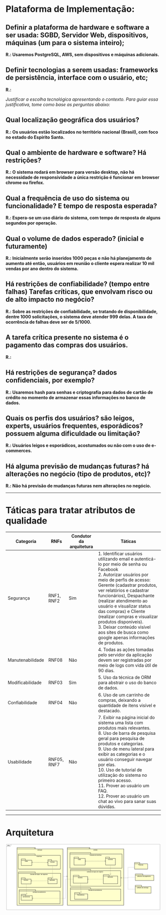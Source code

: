 # Plataforma de Implementação:
## Definir a plataforma de hardware e software a ser usada: SGBD, Servidor Web, dispositivos, máquinas (um para o sistema inteiro);

**R.: Usaremos PostgreSQL, AWS, sem dispositivos e máquinas adicionais.**

## Definir tecnologias a serem usadas: frameworks de persistência, interface com o usuário, etc;

**R.:**

*Justificar a escolha tecnológica apresentando o contexto. Para guiar essa justificativa, tome como base as perguntas abaixo:*


## Qual localização geográfica dos usuários?

**R.: Os usuários estão localizados no território nacional (Brasil), com foco no estado do Espírito Santo.**

## Qual o ambiente de hardware e software? Há restrições?

**R.: O sistema rodará em browser para versão desktop, não há necessidade de responsividade a única restrição é funcionar em browser chrome ou firefox.**

## Qual a frequência de uso do sistema ou funcionalidade? E tempo de resposta esperada?
**R.: Espera-se um uso diário do sistema, com tempo de resposta de alguns segundos por operação.**

## Qual o volume de dados esperado? (inicial e futuramente)

**R.: Inicialmente serão inseridos 1000 peças e não há planejamento de aumento até então, usuários em reunião o cliente espera realizar 10 mil vendas por ano dentro do sistema.**

## Há restrições de confiabilidade? (tempo entre falhas) Tarefas críticas, que envolvam risco ou de alto impacto no negócio?

**R.: Sobre as restrições de confiabilidade, se tratando de disponibilidade, dentre 1000 solicitações, o sistema deve atender 999 delas. A taxa de ocorrência de falhas deve ser de 5/1000.**

## A tarefa crítica presente no sistema é o pagamento das compras dos usuários.

**R.:**

## Há restrições de segurança? dados confidenciais, por exemplo?

**R.: Usaremos hash para senhas e criptografia para dados de cartão de crédito no momento de armazenar essas informações no banco de dados.**

## Quais os perfis dos usuários? são leigos, experts, usuários frequentes, esporádicos? possuem alguma dificuldade ou limitação?

**R.: Usuários leigos e esporádicos, acostumados ou não com o uso de e-commerces.**

## Há alguma previsão de mudanças futuras? há alterações no negócio (tipo de produtos, etc)?

**R.: Não há previsão de mudanças futuras nem alterações no negócio.**

<hr>

# Táticas para tratar atributos de qualidade

|Categoria|RNFs|Condutor da arquitetura|Táticas|
|---------|----|-----------------------|-------|
|Segurança|RNF1, RNF2|Sim|1. Identificar usuários utilizando email e autenticá-lo por meio de senha ou Facebook<br>2. Autorizar usuários por meio de perfis de acesso: Gerente (cadastrar produtos, ver relatórios e cadastrar funcionários), Despachante (realizar atendimento ao usuário e visualizar status das compras) e Cliente (realizar compras e visualizar produtos disponíveis).<br>3. Deixar conteúdo visível aos sites de busca como google apenas informações de produtos.|
|Manutenabilidade|RNF08|Não|4. Todas as ações tomadas pelo servidor da aplicação devem ser registradas por meio de logs com vida útil de 90 dias.|
|Modificabilidade|RNF03|Sim|5. Uso da técnica de ORM para abstrair o uso do banco de dados.|
|Confiabilidade|RNF04|Não| 6. Uso de um carrinho de compras, deixando a quantidade de itens visível e destacado.|
|Usabilidade|RNF05, RNF7|Não| 7. Exibir na página inicial do sistema uma lista com produtos mais relevantes.<br>8. Uso de barra de pesquisa geral para pesquisa de produtos e categorias.<br>9. Uso de menu lateral para exibir as categorias e o usuário conseguir navegar por elas.<br>10. Uso de tutorial de utilização do sistema no primeiro acesso.<br>11. Prover ao usuário um FAQ.<br>12. Prover ao usuário um chat ao vivo para sanar suas dúvidas.|
 
 <hr>

# Arquitetura
![arquitetura](../arquitetura/Arquitetura_sistema.png)